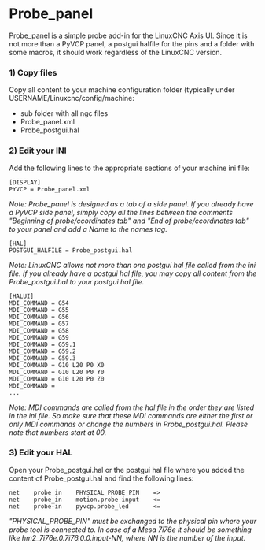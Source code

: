 # Probe_panel

Probe_panel is a simple probe add-in for the LinuxCNC Axis UI. Since it is not more than a PyVCP panel, a postgui halfile for the pins and a folder with some macros, it should work regardless of the LinuxCNC version.

### 1) Copy files

Copy all content to your machine configuration folder (typically under USERNAME/Linuxcnc/config/machine:
- sub folder with all ngc files
- Probe_panel.xml
- Probe_postgui.hal

### 2) Edit your INI

Add the following lines to the appropriate sections of your machine ini file:

```
[DISPLAY]
PYVCP = Probe_panel.xml
```

*Note: Probe_panel is designed as a tab of a side panel. If you already have a PyVCP side panel, simply copy all the lines between the comments "Beginning of probe/ccordinates tab" and "End of probe/ccordinates tab" to your panel and add a Name to the names tag.*

```
[HAL]
POSTGUI_HALFILE = Probe_postgui.hal
```

*Note: LinuxCNC allows not more than one postgui hal file called from the ini file. If you already have a postgui hal file, you may copy all content from the Probe_postgui.hal to your postgui hal file.*

```
[HALUI]
MDI_COMMAND = G54
MDI_COMMAND = G55
MDI_COMMAND = G56
MDI_COMMAND = G57
MDI_COMMAND = G58
MDI_COMMAND = G59
MDI_COMMAND = G59.1
MDI_COMMAND = G59.2
MDI_COMMAND = G59.3
MDI_COMMAND = G10 L20 P0 X0
MDI_COMMAND = G10 L20 P0 Y0
MDI_COMMAND = G10 L20 P0 Z0
MDI_COMMAND = 
...
```

*Note: MDI commands are called from the hal file in the order they are listed in the ini file. So make sure that these MDI commands are either the first or only MDI commands or change the numbers in Probe_postgui.hal. Please note that numbers start at 00.*

### 3) Edit your HAL

Open your Probe_postgui.hal or the postgui hal file where you added the content of Probe_postgui.hal and find the following lines:

```
net    probe_in    PHYSICAL_PROBE_PIN    =>
net    probe_in    motion.probe-input    <=
net    probe-in    pyvcp.probe_led       <=
```

*"PHYSICAL_PROBE_PIN" must be exchanged to the physical pin where your probe tool is connected to. In case of a Mesa 7i76e it should be something like hm2_7i76e.0.7i76.0.0.input-NN, where NN is the number of the input.*


